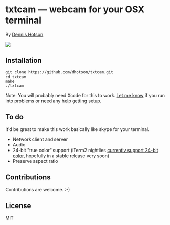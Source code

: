 txtcam — webcam for your OSX terminal
====

By [Dennis Hotson](mailto:dennis.hotson@gmail.com)

![](http://i.imgur.com/yeWqDra.png)

Installation
----

    git clone https://github.com/dhotson/txtcam.git
    cd txtcam
    make
    ./txtcam


Note: You will probably need Xcode for this to work.
[Let me know](mailto:dennis.hotson@gmail.com) if you run into problems or need any help getting setup.

To do
----

It'd be great to make this work basically like skype for your terminal.

- Network client and server
- Audio
- 24-bit "true color" support (iTerm2 nightlies [currently support 24-bit color](https://code.google.com/p/iterm2/issues/detail?id=218), hopefully in a stable release very soon)
- Preserve aspect ratio

Contributions
----

Contributions are welcome. :-)

License
----

MIT
